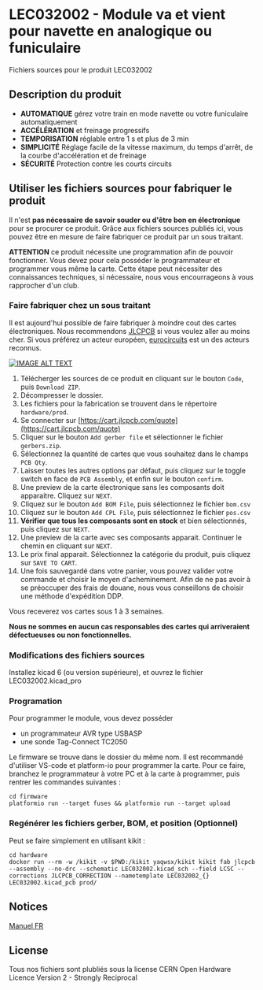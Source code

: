 # LEC032002 - Module va et vient pour navette en analogique ou funiculaire
Fichiers sources pour le produit LEC032002

## Description du produit

- **AUTOMATIQUE** gérez votre train en mode navette ou votre funiculaire automatiquement
- **ACCÉLÉRATION** et freinage progressifs
- **TEMPORISATION** réglable entre 1 s et plus de 3 min
- **SIMPLICITÉ** Réglage facile de la vitesse maximum, du temps d'arrêt, de la courbe d'accélération et de freinage
- **SÉCURITÉ** Protection contre les courts circuits

## Utiliser les fichiers sources pour fabriquer le produit

Il n'est **pas nécessaire de savoir souder ou d'être bon en électronique** pour se procurer ce produit. Grâce aux fichiers sources publiés ici, vous pouvez être en mesure de faire fabriquer ce produit par un sous traitant.

**ATTENTION** ce produit nécessite une programmation afin de pouvoir fonctionner. Vous devez pour cela posséder le programmateur et programmer vous même la carte. Cette étape peut nécessiter des connaissances techniques, si nécessaire, nous vous encourrageons à vous rapprocher d'un club.

### Faire fabriquer chez un sous traitant

Il est aujourd'hui possible de faire fabriquer à moindre cout des cartes électroniques. Nous recommendons [JLCPCB](https://jlcpcb.com/) si vous voulez aller au moins cher. Si vous préférez un acteur européen, [eurocircuits](https://www.eurocircuits.com/) est un des acteurs reconnus.

[![IMAGE ALT TEXT](https://user-images.githubusercontent.com/21155051/227790488-3d505f7f-50a5-4423-a540-14bc276046c1.png)](http://www.youtube.com/watch?v=RXGGvsUtz0c "TUTO : faire fabriquer un produit LECTIX")

1. Télécherger les sources de ce produit en cliquant sur le bouton `Code`, puis `Download ZIP`.
1. Décompresser le dossier.
1. Les fichiers pour la fabrication se trouvent dans le répertoire `hardware/prod`.
1. Se connecter sur [https://cart.jlcpcb.com/quote](https://cart.jlcpcb.com/quote)
1. Cliquer sur le bouton `Add gerber file` et sélectionner le fichier `gerbers.zip`.
1. Sélectionnez la quantité de cartes que vous souhaitez dans le champs `PCB Qty`.
1. Laisser toutes les autres options par défaut, puis cliquez sur le toggle switch en face de `PCB Assembly`, et enfin sur le bouton `confirm`.
1. Une preview de la carte électronique sans les composants doit apparaitre. Cliquez sur `NEXT`.
1. Cliquez sur le bouton `Add BOM File`, puis sélectionnez le fichier `bom.csv`
1. Cliquez sur le bouton `Add CPL File`, puis sélectionnez le fichier `pos.csv`
1. **Vérifier que tous les composants sont en stock** et bien sélectionnés, puis cliquez sur `NEXT`.
1. Une preview de la carte avec ses composants apparait. Continuer le chemin en cliquant sur `NEXT`.
1. Le prix final apparait. Sélectionnez la catégorie du produit, puis cliquez sur `SAVE TO CART`.
1. Une fois sauvegardé dans votre panier, vous pouvez valider votre commande et choisir le moyen d'acheminement. Afin de ne pas avoir à se préoccuper des frais de douane, nous vous conseillons de choisir une méthode d'expédition DDP.

Vous receverez vos cartes sous 1 à 3 semaines. 

**Nous ne sommes en aucun cas responsables des cartes qui arriveraient défectueuses ou non fonctionnelles.**

### Modifications des fichiers sources

Installez kicad 6 (ou version supérieure), et ouvrez le fichier LEC032002.kicad_pro

### Programation

Pour programmer le module, vous devez posséder
- un programmateur AVR type USBASP
- une sonde Tag-Connect TC2050

Le firmware se trouve dans le dossier du même nom. Il est recommandé d'utiliser VS-code et platform-io pour programmer la carte. Pour ce faire, branchez le programmateur à votre PC et à la carte à programmer, puis rentrer les commandes suivantes :

```
cd firmware
platformio run --target fuses && platformio run --target upload
```

### Regénérer les fichiers gerber, BOM, et position (Optionnel)

Peut se faire simplement en utilisant kikit :

```
cd hardware
docker run --rm -w /kikit -v $PWD:/kikit yaqwsx/kikit kikit fab jlcpcb --assembly --no-drc --schematic LEC032002.kicad_sch --field LCSC --corrections JLCPCB_CORRECTION --nametemplate LEC032002_{} LEC032002.kicad_pcb prod/

```
## Notices
[Manuel FR](docs/manual_fr.pdf)

## License
Tous nos fichiers sont plubliés sous la license CERN Open Hardware Licence Version 2 - Strongly Reciprocal